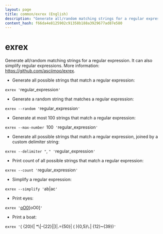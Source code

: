 ```yaml
---
layout: page
title: common/exrex (English)
description: "Generate all/random matching strings for a regular expression."
content_hash: f66da4e8125902c91358b188a3929677ad87e580
---
```

# exrex

Generate all/random matching strings for a regular expression.
It can also simplify regular expressions.
More information: <https://github.com/asciimoo/exrex>.

- Generate all possible strings that match a regular expression:

`exrex '`<span class="tldr-var badge badge-pill bg-dark-lm bg-white-dm text-white-lm text-dark-dm font-weight-bold">regular_expression</span>`'`

- Generate a random string that matches a regular expression:

`exrex --random '`<span class="tldr-var badge badge-pill bg-dark-lm bg-white-dm text-white-lm text-dark-dm font-weight-bold">regular_expression</span>`'`

- Generate at most 100 strings that match a regular expression:

`exrex --max-number `<span class="tldr-var badge badge-pill bg-dark-lm bg-white-dm text-white-lm text-dark-dm font-weight-bold">100</span>` '`<span class="tldr-var badge badge-pill bg-dark-lm bg-white-dm text-white-lm text-dark-dm font-weight-bold">regular_expression</span>`'`

- Generate all possible strings that match a regular expression, joined by a custom delimiter string:

`exrex --delimiter "`<span class="tldr-var badge badge-pill bg-dark-lm bg-white-dm text-white-lm text-dark-dm font-weight-bold">, </span>`" '`<span class="tldr-var badge badge-pill bg-dark-lm bg-white-dm text-white-lm text-dark-dm font-weight-bold">regular_expression</span>`'`

- Print count of all possible strings that match a regular expression:

`exrex --count '`<span class="tldr-var badge badge-pill bg-dark-lm bg-white-dm text-white-lm text-dark-dm font-weight-bold">regular_expression</span>`'`

- Simplify a regular expression:

`exrex --simplify '`<span class="tldr-var badge badge-pill bg-dark-lm bg-white-dm text-white-lm text-dark-dm font-weight-bold">ab|ac</span>`'`

- Print eyes:

`exrex '`<span class="tldr-var badge badge-pill bg-dark-lm bg-white-dm text-white-lm text-dark-dm font-weight-bold">[oO0](_)[oO0]</span>`'`

- Print a boat:

`exrex '`<span class="tldr-var badge badge-pill bg-dark-lm bg-white-dm text-white-lm text-dark-dm font-weight-bold">( {20}(\| *\\|-{22}|\|)|\.={50}| ( ){0,5}\\\.| {12}~{39})</span>`'`
